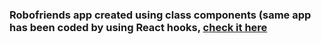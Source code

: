 ### Robofriends app created using class components (same app has been coded by using React hooks, [check it here](github.com/Vigneshg1616)  

